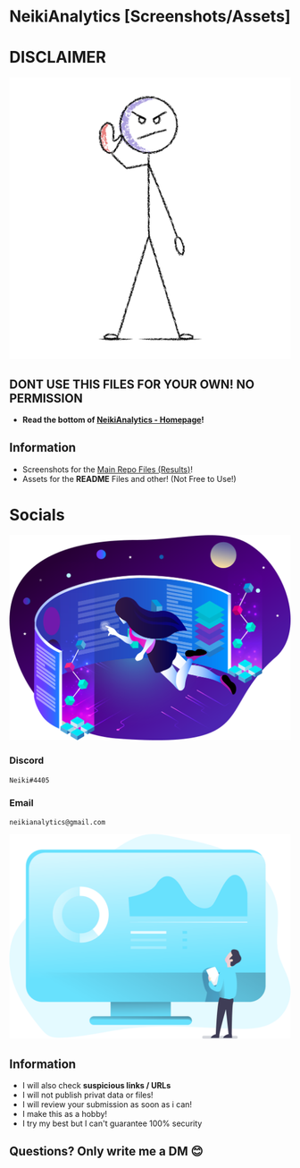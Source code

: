 # NeikiAnalytics [Screenshots/Assets]

# DISCLAIMER

![](https://github.com/NeikiDev/NeikiAnalytics/blob/main/assets/stickman-showing-stop-sign.png)

## DONT USE THIS FILES FOR YOUR OWN! NO PERMISSION
- **Read the bottom of [NeikiAnalytics - Homepage](https://github.com/neikidev/neikianalytics)!**

## Information
- Screenshots for the [Main Repo Files (Results)](https://github.com/NeikiDev/NeikiAnalytics/tree/main/results/)!
- Assets for the **README** Files and other! (Not Free to Use!)

# Socials

![](https://github.com/NeikiDev/NeikiAnalytics/blob/main/assets/design-and-development-process.png)

### Discord
```
Neiki#4405 
```

### Email
```
neikianalytics@gmail.com 
```

![](https://github.com/NeikiDev/NeikiAnalytics/blob/main/assets/banner.png)

## Information
- I will also check **suspicious links / URLs**
- I will not publish privat data or files!
- I will review your submission as soon as i can!
- I make this as a hobby!
- I try my best but I can't guarantee 100% security

## Questions? Only write me a DM 😊